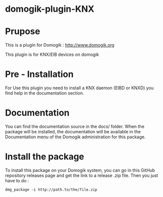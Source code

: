 domogik-plugin-KNX
======================

# Prupose
This is a plugin for Domogik : http://www.domogik.org

This plugin is for KNX/EIB devices on domogik

# Pre - Installation
For Use this plugin you need to install a KNX daemon (EIBD or KNXD) you find help in the documentation section.

# Documentation
You can find the documentation source in the docs/ folder. When the package will be installed, the documentation will be available in the Documentation menu of the Domogik administration for this package. 

# Install the package

To install this package on your Domogik system, you can go in this GitHub repository releases page and get the link to a release .zip file. Then you just have to do :

    dmg_package -i http://path.to/the/file.zip
 
